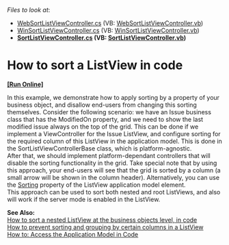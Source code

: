 <!-- default file list -->
*Files to look at*:

* [WebSortListViewController.cs](./CS/WinWebSolution.Module.Web/WebSortListViewController.cs) (VB: [WebSortListViewController.vb](./VB/WinWebSolution.Module.Web/WebSortListViewController.vb))
* [WinSortListViewController.cs](./CS/WinWebSolution.Module.Win/WinSortListViewController.cs) (VB: [WinSortListViewController.vb](./VB/WinWebSolution.Module.Win/WinSortListViewController.vb))
* **[SortListViewController.cs](./CS/WinWebSolution.Module/SortListViewController.cs) (VB: [SortListViewController.vb](./VB/WinWebSolution.Module/SortListViewController.vb))**
<!-- default file list end -->
# How to sort a ListView in code
<!-- run online -->
**[[Run Online]](https://codecentral.devexpress.com/e1276)**
<!-- run online end -->


<p>In this example, we demonstrate how to apply sorting by a property of your business object, and disallow end-users from changing this sorting themselves. Consider the following scenario: we have an Issue business class that has the ModifiedOn property, and we need to show the last modified issue always on the top of the grid. This can be done if we implement a ViewController for the Issue ListView, and configure sorting for the required column of this ListView in the application model. This is done in the SortListViewControllerBase class, which is platform-agnostic.<br />
After that, we should implement platform-dependant controllers that will disable the sorting functionality in the grid. Take special note that by using this approach, your end-users will see that the grid is sorted by a column (a small arrow will be shown in the column header). Alternatively, you can use the <a href="http://documentation.devexpress.com/#Xaf/clsDevExpressExpressAppModelIModelSortingtopic"><u>Sorting</u></a> property of the ListView application model element.<br />
This approach can be used to sort both nested and root ListViews, and also will work if the server mode is enabled in the ListView.</p><p><strong>See Also:</strong><br />
<a href="https://www.devexpress.com/Support/Center/p/E1253">How to sort a nested ListView at the business objects level, in code</a><br />
<a href="https://www.devexpress.com/Support/Center/p/E1254">How to prevent sorting and grouping by certain columns in a ListView</a><br />
<a href="http://documentation.devexpress.com/#Xaf/CustomDocument2810"><u>How to: Access the Application Model in Code</u></a></p>

<br/>


